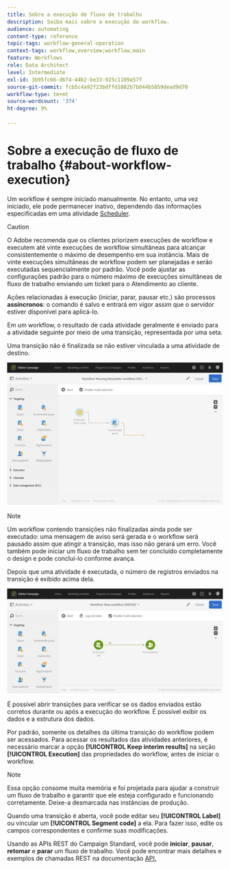 ```yaml
---
title: Sobre a execução de fluxo de trabalho
description: Saiba mais sobre a execução do workflow.
audience: automating
content-type: reference
topic-tags: workflow-general-operation
context-tags: workflow,overview;workflow,main
feature: Workflows
role: Data Architect
level: Intermediate
exl-id: 3b95fc66-d6f4-44b2-be33-925c1109a57f
source-git-commit: fcb5c4a92f23bdffd1082b7b044b5859dead9d70
workflow-type: tm+mt
source-wordcount: '374'
ht-degree: 9%

---
```


# Sobre a execução de fluxo de trabalho {#about-workflow-execution}

Um workflow é sempre iniciado manualmente. No entanto, uma vez iniciado, ele pode permanecer inativo, dependendo das informações especificadas em uma atividade [Scheduler](../../automating/using/scheduler.md).

>[!CAUTION]
>
> O Adobe recomenda que os clientes priorizem execuções de workflow e executem até vinte execuções de workflow simultâneas para alcançar consistentemente o máximo de desempenho em sua instância. Mais de vinte execuções simultâneas de workflow podem ser planejadas e serão executadas sequencialmente por padrão. Você pode ajustar as configurações padrão para o número máximo de execuções simultâneas de fluxo de trabalho enviando um ticket para o Atendimento ao cliente.

Ações relacionadas à execução (iniciar, parar, pausar etc.) são processos **assíncronos**: o comando é salvo e entrará em vigor assim que o servidor estiver disponível para aplicá-lo.

Em um workflow, o resultado de cada atividade geralmente é enviado para a atividade seguinte por meio de uma transição, representada por uma seta.

Uma transição não é finalizada se não estiver vinculada a uma atividade de destino.

![](assets/wkf_execution_1.png)

>[!NOTE]
>
>Um workflow contendo transições não finalizadas ainda pode ser executado: uma mensagem de aviso será gerada e o workflow será pausado assim que atingir a transição, mas isso não gerará um erro. Você também pode iniciar um fluxo de trabalho sem ter concluído completamente o design e pode concluí-lo conforme avança.

Depois que uma atividade é executada, o número de registros enviados na transição é exibido acima dela.

![](assets/wkf_transition_count.png)

É possível abrir transições para verificar se os dados enviados estão corretos durante ou após a execução do workflow. É possível exibir os dados e a estrutura dos dados.

Por padrão, somente os detalhes da última transição do workflow podem ser acessados. Para acessar os resultados das atividades anteriores, é necessário marcar a opção **[!UICONTROL Keep interim results]** na seção **[!UICONTROL Execution]** das propriedades do workflow, antes de iniciar o workflow.

>[!NOTE]
>
>Essa opção consome muita memória e foi projetada para ajudar a construir um fluxo de trabalho e garantir que ele esteja configurado e funcionando corretamente. Deixe-a desmarcada nas instâncias de produção.

Quando uma transição é aberta, você pode editar seu **[!UICONTROL Label]** ou vincular um **[!UICONTROL Segment code]** a ela. Para fazer isso, edite os campos correspondentes e confirme suas modificações.

Usando as APIs REST do Campaign Standard, você pode **iniciar**, **pausar**, **retomar** e **parar** um fluxo de trabalho. Você pode encontrar mais detalhes e exemplos de chamadas REST na documentação [API.](../../api/using/controlling-a-workflow.md)
